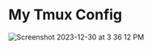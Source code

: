 # My Tmux Config 

![Screenshot 2023-12-30 at 3 36 12 PM](https://github.com/technophile-04/tmux.conf/assets/80153681/b685ec49-f4f2-40c0-aa69-059e99183d97)
